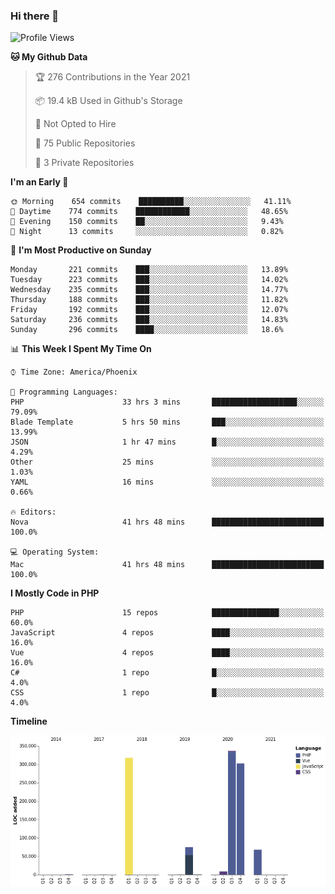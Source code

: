 ### Hi there 👋

<!--START_SECTION:waka-->
![Profile Views](http://img.shields.io/badge/Profile%20Views-5-blue)

**🐱 My Github Data** 

> 🏆 276 Contributions in the Year 2021
 > 
> 📦 19.4 kB Used in Github's Storage 
 > 
> 🚫 Not Opted to Hire
 > 
> 📜 75 Public Repositories 
 > 
> 🔑 3 Private Repositories  
 > 
**I'm an Early 🐤** 

```text
🌞 Morning    654 commits    ██████████░░░░░░░░░░░░░░░   41.11% 
🌆 Daytime    774 commits    ████████████░░░░░░░░░░░░░   48.65% 
🌃 Evening    150 commits    ██░░░░░░░░░░░░░░░░░░░░░░░   9.43% 
🌙 Night      13 commits     ░░░░░░░░░░░░░░░░░░░░░░░░░   0.82%

```
📅 **I'm Most Productive on Sunday** 

```text
Monday       221 commits    ███░░░░░░░░░░░░░░░░░░░░░░   13.89% 
Tuesday      223 commits    ███░░░░░░░░░░░░░░░░░░░░░░   14.02% 
Wednesday    235 commits    ███░░░░░░░░░░░░░░░░░░░░░░   14.77% 
Thursday     188 commits    ███░░░░░░░░░░░░░░░░░░░░░░   11.82% 
Friday       192 commits    ███░░░░░░░░░░░░░░░░░░░░░░   12.07% 
Saturday     236 commits    ███░░░░░░░░░░░░░░░░░░░░░░   14.83% 
Sunday       296 commits    ████░░░░░░░░░░░░░░░░░░░░░   18.6%

```


📊 **This Week I Spent My Time On** 

```text
⌚︎ Time Zone: America/Phoenix

💬 Programming Languages: 
PHP                      33 hrs 3 mins       ███████████████████░░░░░░   79.09% 
Blade Template           5 hrs 50 mins       ███░░░░░░░░░░░░░░░░░░░░░░   13.99% 
JSON                     1 hr 47 mins        █░░░░░░░░░░░░░░░░░░░░░░░░   4.29% 
Other                    25 mins             ░░░░░░░░░░░░░░░░░░░░░░░░░   1.03% 
YAML                     16 mins             ░░░░░░░░░░░░░░░░░░░░░░░░░   0.66%

🔥 Editors: 
Nova                     41 hrs 48 mins      █████████████████████████   100.0%

💻 Operating System: 
Mac                      41 hrs 48 mins      █████████████████████████   100.0%

```

**I Mostly Code in PHP** 

```text
PHP                      15 repos            ███████████████░░░░░░░░░░   60.0% 
JavaScript               4 repos             ████░░░░░░░░░░░░░░░░░░░░░   16.0% 
Vue                      4 repos             ████░░░░░░░░░░░░░░░░░░░░░   16.0% 
C#                       1 repo              █░░░░░░░░░░░░░░░░░░░░░░░░   4.0% 
CSS                      1 repo              █░░░░░░░░░░░░░░░░░░░░░░░░   4.0%

```


**Timeline**

![Chart not found](https://raw.githubusercontent.com/mikebronner/mikebronner/master/charts/bar_graph.png) 


<!--END_SECTION:waka-->

<!--
**mikebronner/mikebronner** is a ✨ _special_ ✨ repository because its `README.md` (this file) appears on your GitHub profile.

Here are some ideas to get you started:

- 🔭 I’m currently working on ...
- 🌱 I’m currently learning ...
- 👯 I’m looking to collaborate on ...
- 🤔 I’m looking for help with ...
- 💬 Ask me about ...
- 📫 How to reach me: ...
- 😄 Pronouns: ...
- ⚡ Fun fact: ...
-->
